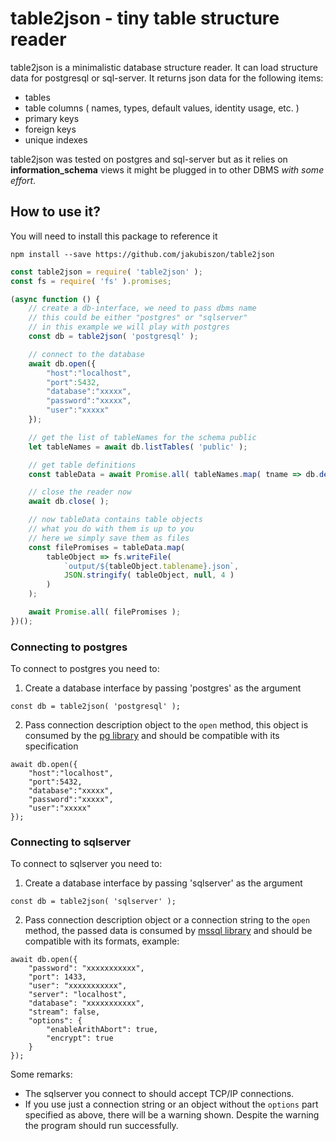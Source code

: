 # table2json - tiny table structure reader
table2json is a minimalistic database structure reader. It can load structure data for postgresql or sql-server. It returns json data for the following items:

* tables
* table columns ( names, types, default values, identity usage, etc. )
* primary keys
* foreign keys
* unique indexes

table2json was tested on postgres and sql-server but as it relies on **information_schema** views it might be plugged in to other DBMS *with some effort*.

## How to use it?
You will need to install this package to reference it
```
npm install --save https://github.com/jakubiszon/table2json
```

```js
const table2json = require( 'table2json' );
const fs = require( 'fs' ).promises;

(async function () {
	// create a db-interface, we need to pass dbms name
	// this could be either "postgres" or "sqlserver"
	// in this example we will play with postgres
	const db = table2json( 'postgresql' );

	// connect to the database
	await db.open({
		"host":"localhost",
		"port":5432,
		"database":"xxxxx",
		"password":"xxxxx",
		"user":"xxxxx"
	});

	// get the list of tableNames for the schema public
	let tableNames = await db.listTables( 'public' );

	// get table definitions
	const tableData = await Promise.all( tableNames.map( tname => db.defineTable( 'public', tname) ) );

	// close the reader now
	await db.close( );

	// now tableData contains table objects
	// what you do with them is up to you
	// here we simply save them as files
	const filePromises = tableData.map(
		tableObject => fs.writeFile(
			`output/${tableObject.tablename}.json`,
			JSON.stringify( tableObject, null, 4 )
		)
	);

	await Promise.all( filePromises );
})();
```

### Connecting to postgres
To connect to postgres you need to:
  1. Create a database interface by passing 'postgres' as the argument
```JS
const db = table2json( 'postgresql' );
```
  2. Pass connection description object to the `open` method, this object is consumed by the [pg library](https://www.npmjs.com/package/pg) and should be compatible with its specification
```JS
await db.open({
	"host":"localhost",
	"port":5432,
	"database":"xxxxx",
	"password":"xxxxx",
	"user":"xxxxx"
});
```

### Connecting to sqlserver
To connect to sqlserver you need to:
  1. Create a database interface by passing 'sqlserver' as the argument
```JS
const db = table2json( 'sqlserver' );
```
  2. Pass connection description object or a connection string to the `open` method, the passed data is consumed by [mssql library](https://www.npmjs.com/package/mssql) and should be compatible with its formats, example:
```JS
await db.open({
	"password": "xxxxxxxxxxx",
	"port": 1433,
	"user": "xxxxxxxxxxx",
	"server": "localhost",
	"database": "xxxxxxxxxxx",
	"stream": false,
	"options": {
		"enableArithAbort": true,
		"encrypt": true
	}
});
```
Some remarks:
 - The sqlserver you connect to should accept TCP/IP connections.
 - If you use just a connection string or an object without the `options` part specified as above, there will be a warning shown. Despite the warning the program should run successfully.
